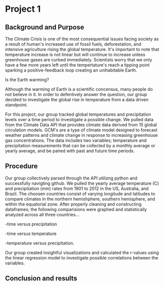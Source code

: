 # Project 1

## Background and Purpose

The Climate Crisis is one of the most consequential issues facing society as a result of human's increased use of fossil fuels, deforestation, and intensive agriculture rising the global temperature. It's important to note that temperature increase is not linear but will continue to increase unless greenhouse gases are curbed immediately. Scientists worry that we only have a few more years left until the tempertature's reach a tipping point sparking a positive-feedback loop creating an unihabitable Earth. 

Is the Earth warming? 

Although the warming of Earth is a scientific concensus, many people do not believe in it. In order to defentively answer the question, our group decided to investigate the global rise in temperature from a data driven standpoint. 

For this project, our group tracked global temperatures and precipitation levels over a time period to investigate a possible change. We pulled data from the Climate Data API that provides climate data derived from 15 global circulation models. GCM's are a type of climate model designed to forecast weather patterns and climate change in response to increasing greenhouse gas concentrations. The data includes two variables; temperature and precipitation measurements that can be collected by a monthly average or yearly average, and be paired with past and future time periods. 


## Procedure

Our group collectively parsed through the API utilizng python and successfully navigting github. We pulled the yearly average temperature (C) and precipitation (mm) rates from 1901 to 2012 in the US, Australia, and Brazil. The choosen countries consist of varying longitude and latitudes to compare climates in the northern hemishphere, southern hemisphere, and within the equatorial zone. After properly cleaning 
and constructing dataframes; the following comparisions were graphed and statistically analyzed across all three countries... 

-time versus precipitation

-time versus temperature

-temperature versus precipitation. 

Our group created insightful visualizations and calculated the r-values using the linear regression model to investigate possible correlations between the variables. 

## Conclusion and results



